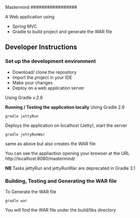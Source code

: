 Mastermind
#################

A Web application using
- Spring MVC
- Gradle to build project and generate the WAR file

## Developer Instructions

### Set up the development environment
- Download/ clone the repository
- import the project in your IDE
- Make your changes
- Deploy on a web application server



Using Gradle v.2.6


**Running / Testing the application locally**
Using Gradle 2.6
```
gradle jettyRun
```
Deploys the application on localhost (Jetty), start the server


```
gradle jettyRunWar
```
same as above but also creates the WAR file

You can see the appliaction opening your browser at the URL
http://localhost:8080/mastermind/


**NB** Tasks jettyRun and jettyRunWar are deprecated in Gradle 3.1


### Building, Testing and Generating the WAR file

To Generate the WAR file
```
gradle war
```
You will find the WAR file under the build/libs directory

